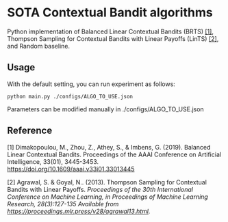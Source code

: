 # SOTA Contextual Bandit algorithms
Python implementation of Balanced Linear Contextual Bandits (BRTS) [[1]](#1), Thompson Sampling for Contextual Bandits with Linear Payoffs (LinTS) [[2]](#2), and Random baseline.

## Usage
With the default setting, you can run experiment as follows:
```
python main.py ./configs/ALGO_TO_USE.json
```
Parameters can be modified manually in ./configs/ALGO_TO_USE.json

## Reference
<a id="1">[1]</a>
Dimakopoulou, M., Zhou, Z., Athey, S., & Imbens, G. (2019). Balanced Linear Contextual Bandits. Proceedings of the AAAI Conference on Artificial Intelligence, 33(01), 3445-3453. https://doi.org/10.1609/aaai.v33i01.33013445

<a id="2">[2]</a>
Agrawal, S. &amp; Goyal, N.. (2013). Thompson Sampling for Contextual Bandits with Linear Payoffs. <i>Proceedings of the 30th International Conference on Machine Learning, in Proceedings of Machine Learning Research, 28(3):127-135 Available from https://proceedings.mlr.press/v28/agrawal13.html.


